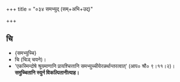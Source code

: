 +++
title = "०३४ समभ्युद् (सम्+अभि+उद्)"

+++

## चि
- {समभ्युच्चि}
- चि (चिञ् चयने)।
- 'एकस्मिन्दोषे श्रूयमाणानि प्रायश्चित्तानि समभ्युच्चीयेरन्नर्थान्तरत्वात्' (आप० श्रौ० ९।११।२)। **समुच्चितानि स्युर्न विकल्पितानीत्याह।**
